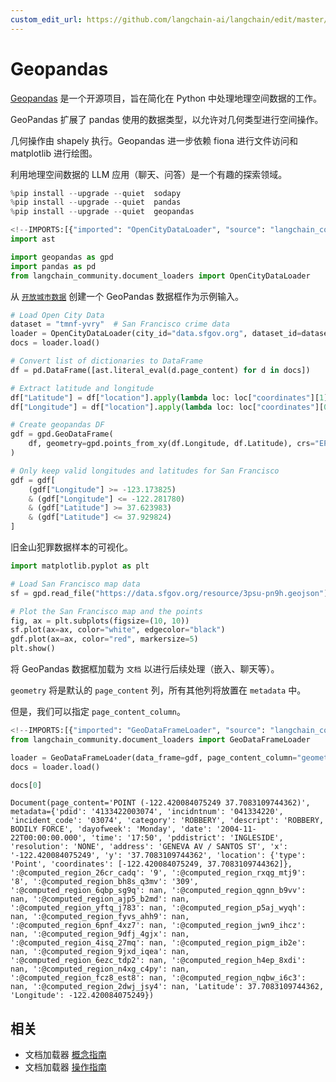 ```yaml
---
custom_edit_url: https://github.com/langchain-ai/langchain/edit/master/docs/docs/integrations/document_loaders/geopandas.ipynb
---
```

# Geopandas

[Geopandas](https://geopandas.org/en/stable/index.html) 是一个开源项目，旨在简化在 Python 中处理地理空间数据的工作。

GeoPandas 扩展了 pandas 使用的数据类型，以允许对几何类型进行空间操作。

几何操作由 shapely 执行。Geopandas 进一步依赖 fiona 进行文件访问和 matplotlib 进行绘图。

利用地理空间数据的 LLM 应用（聊天、问答）是一个有趣的探索领域。


```python
%pip install --upgrade --quiet  sodapy
%pip install --upgrade --quiet  pandas
%pip install --upgrade --quiet  geopandas
```


```python
<!--IMPORTS:[{"imported": "OpenCityDataLoader", "source": "langchain_community.document_loaders", "docs": "https://python.langchain.com/api_reference/community/document_loaders/langchain_community.document_loaders.open_city_data.OpenCityDataLoader.html", "title": "Geopandas"}]-->
import ast

import geopandas as gpd
import pandas as pd
from langchain_community.document_loaders import OpenCityDataLoader
```

从 [`开放城市数据`](/docs/integrations/document_loaders/open_city_data) 创建一个 GeoPandas 数据框作为示例输入。


```python
# Load Open City Data
dataset = "tmnf-yvry"  # San Francisco crime data
loader = OpenCityDataLoader(city_id="data.sfgov.org", dataset_id=dataset, limit=5000)
docs = loader.load()
```


```python
# Convert list of dictionaries to DataFrame
df = pd.DataFrame([ast.literal_eval(d.page_content) for d in docs])

# Extract latitude and longitude
df["Latitude"] = df["location"].apply(lambda loc: loc["coordinates"][1])
df["Longitude"] = df["location"].apply(lambda loc: loc["coordinates"][0])

# Create geopandas DF
gdf = gpd.GeoDataFrame(
    df, geometry=gpd.points_from_xy(df.Longitude, df.Latitude), crs="EPSG:4326"
)

# Only keep valid longitudes and latitudes for San Francisco
gdf = gdf[
    (gdf["Longitude"] >= -123.173825)
    & (gdf["Longitude"] <= -122.281780)
    & (gdf["Latitude"] >= 37.623983)
    & (gdf["Latitude"] <= 37.929824)
]
```

旧金山犯罪数据样本的可视化。


```python
import matplotlib.pyplot as plt

# Load San Francisco map data
sf = gpd.read_file("https://data.sfgov.org/resource/3psu-pn9h.geojson")

# Plot the San Francisco map and the points
fig, ax = plt.subplots(figsize=(10, 10))
sf.plot(ax=ax, color="white", edgecolor="black")
gdf.plot(ax=ax, color="red", markersize=5)
plt.show()
```

将 GeoPandas 数据框加载为 `文档` 以进行后续处理（嵌入、聊天等）。

`geometry` 将是默认的 `page_content` 列，所有其他列将放置在 `metadata` 中。

但是，我们可以指定 `page_content_column`。


```python
<!--IMPORTS:[{"imported": "GeoDataFrameLoader", "source": "langchain_community.document_loaders", "docs": "https://python.langchain.com/api_reference/community/document_loaders/langchain_community.document_loaders.geodataframe.GeoDataFrameLoader.html", "title": "Geopandas"}]-->
from langchain_community.document_loaders import GeoDataFrameLoader

loader = GeoDataFrameLoader(data_frame=gdf, page_content_column="geometry")
docs = loader.load()
```


```python
docs[0]
```



```output
Document(page_content='POINT (-122.420084075249 37.7083109744362)', metadata={'pdid': '4133422003074', 'incidntnum': '041334220', 'incident_code': '03074', 'category': 'ROBBERY', 'descript': 'ROBBERY, BODILY FORCE', 'dayofweek': 'Monday', 'date': '2004-11-22T00:00:00.000', 'time': '17:50', 'pddistrict': 'INGLESIDE', 'resolution': 'NONE', 'address': 'GENEVA AV / SANTOS ST', 'x': '-122.420084075249', 'y': '37.7083109744362', 'location': {'type': 'Point', 'coordinates': [-122.420084075249, 37.7083109744362]}, ':@computed_region_26cr_cadq': '9', ':@computed_region_rxqg_mtj9': '8', ':@computed_region_bh8s_q3mv': '309', ':@computed_region_6qbp_sg9q': nan, ':@computed_region_qgnn_b9vv': nan, ':@computed_region_ajp5_b2md': nan, ':@computed_region_yftq_j783': nan, ':@computed_region_p5aj_wyqh': nan, ':@computed_region_fyvs_ahh9': nan, ':@computed_region_6pnf_4xz7': nan, ':@computed_region_jwn9_ihcz': nan, ':@computed_region_9dfj_4gjx': nan, ':@computed_region_4isq_27mq': nan, ':@computed_region_pigm_ib2e': nan, ':@computed_region_9jxd_iqea': nan, ':@computed_region_6ezc_tdp2': nan, ':@computed_region_h4ep_8xdi': nan, ':@computed_region_n4xg_c4py': nan, ':@computed_region_fcz8_est8': nan, ':@computed_region_nqbw_i6c3': nan, ':@computed_region_2dwj_jsy4': nan, 'Latitude': 37.7083109744362, 'Longitude': -122.420084075249})
```



## 相关

- 文档加载器 [概念指南](/docs/concepts/#document-loaders)
- 文档加载器 [操作指南](/docs/how_to/#document-loaders)
